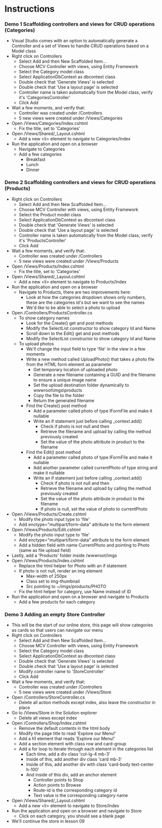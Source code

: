 # Instructions

### Demo 1 Scaffolding controllers and views for CRUD operations (Categories)
- Visual Studio comes with an option to automatically generate a Controller and a set of Views to handle CRUD operations based on a Model class
- Right click on Controllers
    - Select Add and then New Scaffolded Item…
    - Choose MCV Controller with views, using Entity Framework
    - Select the Category model class
    - Select ApplicationDbContext as dbcontext class
    - Double check that 'Generate Views' is selected
    - Double check that 'Use a layout page' is selected
    - Controller name is taken automatically from the Model class, verify it's 'CategoriesController'
    - Click Add
- Wait a few moments, and verify that:
    - Controller was created under /Controllers
    - 5 new views were created under /Views/Categories
- Open /Views/Categories/Index.cshtml
    - Fix the title, set to 'Categories'
- Open /Views/Shared/_Layout.cshtml
    - Add a new \<li> element to navigate to Categories/Index
- Run the application and open on a browser
    - Navigate to Categories
    - Add a few categories
        - Breakfast
        - Lunch
        - Dinner

### Demo 2 Scaffolding controllers and views for CRUD operations (Products)
- Right click on Controllers
    - Select Add and then New Scaffolded Item…
    - Choose MCV Controller with views, using Entity Framework
    - Select the Product model class
    - Select ApplicationDbContext as dbcontext class
    - Double check that 'Generate Views' is selected
    - Double check that 'Use a layout page' is selected
    - Controller name is taken automatically from the Model class, verify it's 'ProductsController'
    - Click Add
- Wait a few moments, and verify that:
    - Controller was created under /Controllers
    - 5 new views were created under /Views/Products
- Open /Views/Products/Index.cshtml
    - Fix the title, set to 'Categories'
- Open /Views/Shared/_Layout.cshtml
    - Add a new \<li> element to navigate to Products/Index
- Run the application and open on a browser
    - Navigate to Products, there are two improvements here:
        - Look at how the categories dropdown shows only numbers, these are the categories id's but we want to see the names
        - We'd like to be able to select a photo to upload
- Open /Controllers/ProductsController.cs
    - To show category names
        - Look for the Create() get and post methods
        - Modify the SelectList constructor to show category Id and Name
        - Scroll down to the Edit() get and post methods
        - Modify the SelectList constructor to show category Id and Name
    - To upload photos
        - We'll change the input field to type 'file' in the view in a few moments
        - Write a new method called UploadPhoto() that takes a photo file from the HTML form element as parameter
            - Get temporary location of uploaded photo
            - Generate a new filename containing a GUID and the filename to ensure a unique image name
            - Set the upload destination folder dynamically to wwwroot\imgs\products
            - Copy the file to the folder
            - Return the generated filename
        - Find the Create() post method
            - Add a parameter called photo of type IFormFile and make it nullable
            - Write an if statement just before calling _context.add()
                - Check if photo is not null and then
                - Retrieve the filename and upload by calling the method previously created
                - Set the value of the photo attribute in product to the filename
        - Find the Edit() post method
            - Add a parameter called photo of type IFormFile and make it nullable
            - Add another parameter called currentPhoto of type string and make it nullable
            - Write an if statement just before calling _context.add()
                - Check if photo is not null and then
                - Retrieve the filename and upload by calling the method previously created
                - Set the value of the photo attribute in product to the filename
                - If photo is null, set the value of photo to currentPhoto
- Open /Views/Products/Create.cshtml
    - Modify the photo input type to 'file'
    - Add enctype="multipart/form-data" attribute to the form element
- Open /Views/Products/Edit.cshtml
    - Modify the photo input type to 'file'
    - Add enctype="multipart/form-data" attribute to the form element
    - Add a hidden field with name CurrentPhoto and pointing to Photo (same as file upload field)
- Lastly, add a 'Products' folder inside /wwwroot/imgs
- Open /Views/Products/Index.cshtml
    - Replace the html helper for Photo with an if statement
    - If photo is not null, render an img element
        - Max-width of 250px
        - Class set to img-thumbnail
        - Src pointing to ~/imgs/products/PHOTO
    - Fix the html helper for category, use Name instead of ID
- Run the application and open on a browser and navigate to Products
    - Add a few products for each category

### Demo 3 Adding an empty Store Controller
- This will be the start of our online store, this page will show categories as cards so that users can navigate our menu
- Right click on Controllers
    - Select Add and then New Scaffolded Item…
    - Choose MCV Controller with views, using Entity Framework
    - Select the Category model class
    - Select ApplicationDbContext as dbcontext class
    - Double check that 'Generate Views' is selected
    - Double check that 'Use a layout page' is selected
    - Modify controller name to 'StoreController'
    - Click Add
- Wait a few moments, and verify that:
    - Controller was created under /Controllers
    - 5 new views were created under /Views/Store
- Open /Controllers/StoreController.cs
    - Delete all action methods except index, also leave the constructor in place
- Go to /Views/Store in the Solution explorer
    - Delete all views except index
- Open /Controllers/Shop/Index.cshtml
    - Remove the default contents in the html body
    - Modify the page title to read 'Explore our Menu!'
    - Add a h1 element that reads 'Explore our Menu!'
    - Add a section element with class row and card-group
    - Add a for loop to iterate through each element in the categories list
        - Each time, add a div class 'col-lg-4 mb-3'
        - Inside of this, add another div class 'card mb-3'
        - Inside of this, add another div with class 'card-body text-center h-100'
        - And inside of this div, add an anchor element
            - Controller points to Shop
            - Action points to Browse
            - Route-id is the corresponding category id
            - Text value is the corresponding category name
- Open /Views/Shared/_Layout.cshtml
    - Add a new \<li> element to navigate to Store/Index
- Run the application and open on a browser and navigate to Store
    - Click on each category, you should see a blank page
- We'll continue the store in lesson 09
